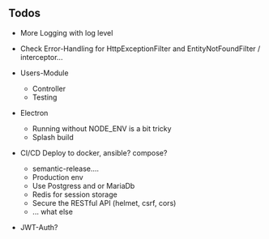 ## Todos

* More Logging with log level
* Check Error-Handling for HttpExceptionFilter and EntityNotFoundFilter / interceptor...
* Users-Module
  * Controller
  * Testing
* Electron
  * Running without NODE_ENV is a bit tricky
  * Splash build 
* CI/CD Deploy to docker, ansible? compose?
  * semantic-release....
  * Production env
  * Use Postgress and or MariaDb
  * Redis for session storage
  * Secure the RESTful API (helmet, csrf, cors)
  * ... what else
 
* JWT-Auth?
